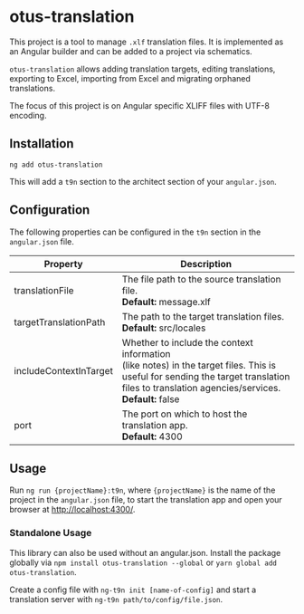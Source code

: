 # otus-translation

This project is a tool to manage `.xlf` translation files. It is implemented as an Angular builder and can be added to a project via schematics.

`otus-translation` allows adding translation targets, editing translations, exporting to Excel, importing from Excel and migrating orphaned translations.

The focus of this project is on Angular specific XLIFF files with UTF-8 encoding.

## Installation

```
ng add otus-translation
```

This will add a `t9n` section to the architect section of your `angular.json`.

## Configuration

The following properties can be configured in the `t9n` section in the `angular.json` file.

| Property               | Description                                                                                                                                                                                           |
| ---------------------- | ----------------------------------------------------------------------------------------------------------------------------------------------------------------------------------------------------- |
| translationFile        | The file path to the source translation file.<br>**Default:** message.xlf                                                                                                                             |
| targetTranslationPath  | The path to the target translation files.<br>**Default:** src/locales                                                                                                                                 |
| includeContextInTarget | Whether to include the context information<br>(like notes) in the target files. This is<br>useful for sending the target translation<br>files to translation agencies/services.<br>**Default:** false |
| port                   | The port on which to host the translation app.<br>**Default:** 4300                                                                                                                                   |

## Usage

Run `ng run {projectName}:t9n`, where `{projectName}` is the name of the project in the `angular.json` file, to start the translation app and open your browser at [http://localhost:4300/](http://localhost:4300/).

### Standalone Usage

This library can also be used without an angular.json.
Install the package globally via `npm install otus-translation --global` or `yarn global add otus-translation`.

Create a config file with `ng-t9n init [name-of-config]` and start a translation server with `ng-t9n path/to/config/file.json`.
